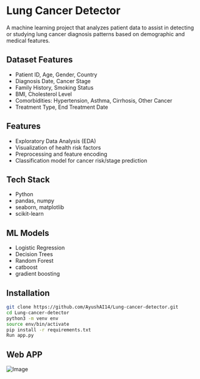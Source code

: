 # Lung Cancer Detector

A machine learning project that analyzes patient data to assist in detecting or studying lung cancer diagnosis patterns based on demographic and medical features.

##  Dataset Features
- Patient ID, Age, Gender, Country
- Diagnosis Date, Cancer Stage
- Family History, Smoking Status
- BMI, Cholesterol Level
- Comorbidities: Hypertension, Asthma, Cirrhosis, Other Cancer
- Treatment Type, End Treatment Date

##  Features
- Exploratory Data Analysis (EDA)
- Visualization of health risk factors
- Preprocessing and feature encoding
- Classification model for cancer risk/stage prediction

##  Tech Stack
- Python
- pandas, numpy
- seaborn, matplotlib
- scikit-learn

##  ML Models
- Logistic Regression
- Decision Trees
- Random Forest 
- catboost
- gradient boosting

##  Installation
```bash
git clone https://github.com/AyushAI14/Lung-cancer-detector.git
cd Lung-cancer-detector
python3 -m venv env
source env/bin/activate
pip install -r requirements.txt
Run app.py 
```
## Web APP
![Image](https://github.com/user-attachments/assets/4d2bb4a9-5762-45be-afc1-ef02a42846aa)



